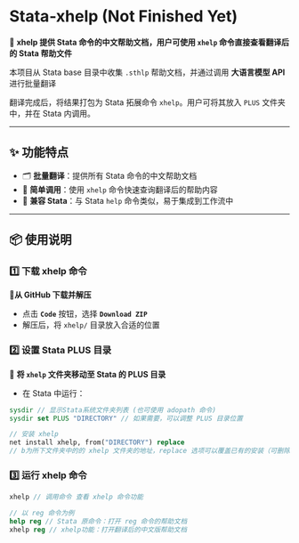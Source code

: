 # Stata-xhelp (Not Finished Yet)

🚀 **xhelp 提供 Stata 命令的中文帮助文档，用户可使用 `xhelp` 命令直接查看翻译后的 Stata 帮助文件**

本项目从 Stata base 目录中收集 `.sthlp` 帮助文档，并通过调用 **大语言模型 API** 进行批量翻译

翻译完成后，将结果打包为 Stata 拓展命令 `xhelp`。用户可将其放入 `PLUS` 文件夹中，并在 Stata 内调用。

---

## ✨ 功能特点
- 🗂 **批量翻译**：提供所有 Stata 命令的中文帮助文档
- 📖 **简单调用**：使用 `xhelp` 命令快速查询翻译后的帮助内容
- 🔗 **兼容 Stata**：与 Stata `help` 命令类似，易于集成到工作流中

---

## 📦 使用说明
### 1️⃣ **下载 xhelp 命令**
🎯**从 GitHub 下载并解压**
- 点击 **`Code`** 按钮，选择 **`Download ZIP`**
- 解压后，将 `xhelp/` 目录放入合适的位置

### 2️⃣ **设置 Stata PLUS 目录**
🎯 **将 `xhelp` 文件夹移动至 Stata 的 PLUS 目录**
- 在 Stata 中运行：
```stata
sysdir // 显示Stata系统文件夹列表 (也可使用 adopath 命令)
sysdir set PLUS "DIRECTORY" // 如果需要，可以调整 PLUS 目录位置

// 安装 xhelp
net install xhelp, from("DIRECTORY") replace 
// b为所下文件夹中的的 xhelp 文件夹的地址，replace 选项可以覆盖已有的安装（可删除）
```

### 3️⃣ **运行 xhelp 命令**
```stata
xhelp // 调用命令 查看 xhelp 命令功能

// 以 reg 命令为例
help reg // Stata 原命令：打开 reg 命令的帮助文档
xhelp reg // xhelp功能：打开翻译后的中文版帮助文档
```


